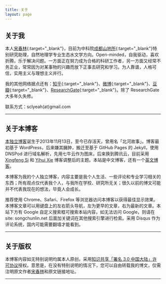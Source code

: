 ```yaml
---
title: 关于
layout: page
---
```


## 关于我

本人[宋春林](http://songchunlin.net "Chunlin Song"){:target="_blank"}，目前为中科院[成都山地所](http://www.imde.ac.cn/){:target="_blank"}特别研究助理，自然地理学专业生态水文学方向。Open-minded，自我驱动，喜欢折腾，乐于解决问题。一方面正在努力成为合格的科研工作者，另一方面又经常不务正业，常常因为对某事物的兴趣而放下正事去研究和学习。为人靠谱，人格可信，实用主义与理想主义并行。

我的其他网络据点还有：[知乎](http://www.zhihu.com/people/songcl){:target="_blank"}、[微博](http://weibo.com/songchunlin){:target="_blank"}、[豆瓣](http://www.douban.com/people/iamscl/){:target="_blank"}、[ResearchGate](https://www.researchgate.net/profile/Chunlin_Song4/){:target="_blank"}。除了 ResearchGate大多年久失修。

联系方式：sclyeah(at)gmail.com

---

## 关于本博客


[本独立博客](http://songchunlin.net/)诞生于2013年11月13日，至今已存活<strong><script>// <![CDATA[
var urodz= new Date("11/13/2013"); var now = new Date(); var ile = now.getTime() - urodz.getTime(); var dni = Math.floor(ile / (1000 * 60 * 60 * 24)); document.write(+dni)
// ]]></script></strong>天，曾用名「北河故事」。博客最初基于 WordPress，后来嫌其臃肿，搬迁至基于 GitHub Pages 的 Jekyll，使用 DNSPod 进行域名解析，先用七牛云作为图床，后来换到腾讯云，目前采用 [Xingfeng Si](http://sixf.org/) 和 [Yihui Xie](http://yihui.name/) 博客调整后的主题。本站是中文博客，还有一个[英文博客](http://songchunlin.net/en)。

本博客为我的个人独立博客，内容主要是我个人生活、一些评论和专业学习相关的东西；所有观点仅代表我个人，与我所在学校、研究所无关；很久以前的博文可能并不代表我现在的想法，毕竟人会成长。

推荐使用 Chrome、Safari、Firefox 等浏览器访问本博客以获得最佳显示效果。本博客文章可以用键盘上的左右箭头导航，左为更早的文章，右为最新的文章。本站下方有 Google 自定义搜索框可搜索本站内容，如无法访问 Google，则请在 site: songchunlin.net 后面加关键词在其他搜索引擎进行检索。采用 Disqus 作为评论系统，国内可能需要翻墙才能看到。

---

## 关于版权

本博客内容如无特别说明均属本人原创，采用[知识共享「署名 3.0 中国大陆」许可协议](http://creativecommons.org/licenses/by/3.0/cn/)授权。意思是，在没有特别说明的情况下，您可以自由转载我的博文，仅需注明原文作者[宋春林](http://songchunlin.net)和原文链接地址。

---
